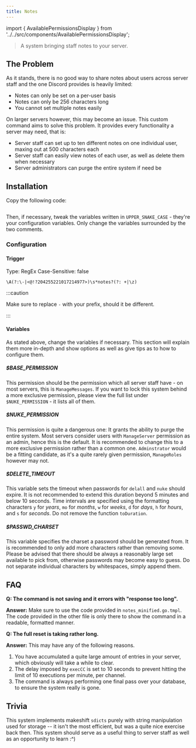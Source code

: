 ```yaml
---
title: Notes
---
```


import { AvailablePermissionsDisplay } from '../../src/components/AvailablePermissionsDisplay';

> A system bringing staff notes to your server.

## The Problem

As it stands, there is no good way to share notes about users across server staff and the one Discord provides is heavily limited:

* Notes can only be set on a per-user basis
* Notes can only be 256 characters long
* You cannot set multiple notes easily

On larger servers however, this may become an issue. This custom command aims to solve this problem.
It provides every functionality a server may need, that is:

* Server staff can set up to ten different notes on one individual user, maxing out at 500 characters each
* Server staff can easily view notes of each user, as well as delete them when necessary
* Server administrators can purge the entire system if need be

## Installation

Copy the following code:

```gotmpl file=../../../src/moderation/notes/notes_minified.go.tmpl

```

Then, if necessary, tweak the variables written in `UPPER_SNAKE_CASE` - they're your configuration variables.
Only change the variables surrounded by the two comments.

### Configuration

#### Trigger

Type: RegEx
Case-Sensitive: false


```
\A(?:\-|<@!?204255221017214977>)\s*notes?(?: +|\z)
```

:::caution

Make sure to replace `-` with your prefix, should it be different.

:::

#### Variables

As stated above, change the variables if necessary. This section will explain them more in-depth and show options as well as give tips as to how to configure them.

<AvailablePermissionsDisplay />

##### $BASE_PERMISSION

This permission should be the permission which all server staff have - on most servers, this is `ManageMessages`. If you want to lock this system behind a more exclusive permission, please view the full list under `$NUKE_PERMISSION` - it lists all of them.

##### $NUKE_PERMISSION

This permission is quite a dangerous one: It grants the ability to purge the entire system. Most servers consider users with `ManageServer` permission as an admin, hence this is the default. It is recommended to change this to a more exclusive permission rather than a common one. `Adminstrator` would be a fitting candidate, as it's a quite rarely given permission, `ManageRoles` however may not.

##### $DELETE_TIMEOUT

This variable sets the timeout when passwords for `delall` and `nuke` should expire. It is not recommended to extend this duration beyond 5 minutes and below 10 seconds. Time intervals are specified using the formatting characters `y` for *years*, `mo` for *months*, `w` for *weeks*, `d` for *days*, `h` for *hours*, and `s` for *seconds*. Do not remove the function `toDuration`.

##### $PASSWD_CHARSET

This variable specifies the charset a password should be generated from. It is recommended to only add more characters rather than removing some. Please be advised that there should be always a reasonably large set available to pick from, otherwise passwords may become easy to guess. Do not separate individual characters by whitespaces, simply append them.

## FAQ

**Q: The command is not saving and it errors with "response too long".**

**Answer:** Make sure to use the code provided in `notes_minified.go.tmpl`. The code provided in the other file is only there to show the command in a readable, formatted manner.

**Q: The full reset is taking rather long.**

**Answer:** This may have any of the following reasons.

1. You have accumulated a quite large amount of entries in your server, which obviously will take a while to clear.
2. The delay imposed by `execCC` is set to 10 seconds to prevent hitting the limit of 10 executions per minute, per channel.
3. The command is always performing one final pass over your database, to ensure the system really is gone.

## Trivia

This system implements makeshift `sdicts` purely with string manipulation used for storage -- it isn't the most efficient, but was a quite nice exercise back then. This system should serve as a useful thing to server
staff as well as an opportunity to learn :^)
